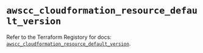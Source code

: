 # `awscc_cloudformation_resource_default_version`

Refer to the Terraform Registory for docs: [`awscc_cloudformation_resource_default_version`](https://registry.terraform.io/providers/hashicorp/awscc/0.70.0/docs/resources/cloudformation_resource_default_version).
